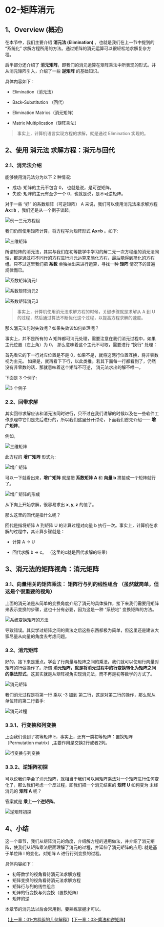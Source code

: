 # 02-矩阵消元

## 1、Overview (概述)

在本节中，我们主要介绍 <b>消元法 (Elimination)</b> ，也就是我们在上一节中提到的 “系统化” 求解方程所用的方法。通过矩阵的消元运算可以很轻松地求解复杂方程。

后半部分还介绍了 <b>消元矩阵</b>，即我们的消元运算在矩阵乘法中所表现的形式。并从消元矩阵引入，介绍了一些 <b>逆矩阵</b> 的基础知识。

具体内容如下：

* Elimination（消元法）

* Back-Substitution （回代）

* Elimination Matrics（消元矩阵）

* Matrix Multiplication（矩阵乘法）

> 事实上，计算机语言实现方程的求解，就是通过 Elimination 实现的。

## 2、使用 消元法 求解方程：消元与回代

### 2.1、消元法介绍

能够使用消元法分为以下 2 种情况: 
* 成功: 矩阵的主元不包含 0， 也就是说，是可逆矩阵。
* 失败: 矩阵的主元有至少一个 0，也就是说，是不可逆矩阵。

对于一些 “好” 的系数矩阵（可逆矩阵） A 来说，我们可以使用消元法来求解方程 <b>Ax=b</b> ，我们还是从一个例子谈起。

![例一三元方程组](../images/02/LA_2_1.png)

我们仍然使用矩阵计算，将方程写为矩阵形式 <b>Ax=b</b> 。如下: 

![三维矩阵](../images/02/LA_2_2.png)

所谓矩阵的消元法，其实与我们在初等数学中学习的解二元一次方程组的消元法同理，都是通过将不同行的方程进行消元运算来简化方程，最后能得到简化的方程组。只不过这里我们把 <b>系数</b> 单独抽出来进行运算，寻找一种 <b>矩阵</b> 情况下的普遍规律而已。

![系数矩阵消元1](../images/02/LA_2_3.jpg)

![系数矩阵消元2](../images/02/LA_2_4.jpg)

![系数矩阵消元3](../images/02/LA_2_5.jpg)

> 事实上，计算机使用消元法求解方程的时候，关键步骤就是求解从 A 到 U 的过程，然后通过算法不断优化这个过程，以提高方程求解的速度。

那么消元法何时失效呢？如果失效该如何处理呢？

事实上，并不是所有的 A 矩阵都可消元处理，需要注意在我们消元过程中，如果主元位置（左上角）为 0，
那么意味着这个主元不可取，需要进行 “换行” 处理：

首先看它的下一行对应位置是不是 0，如果不是，就将这两行位置互换，将非零数视为主元。
如果是，就再看下下行，以此类推。若其下面每一行都看到了，仍然没有非零数的话，那就意味着这个矩阵不可逆，
消元法求出的解不唯一。


下面是 3 个例子: 

![3 个例子](../images/02/LA_2_6.png)

### 2.2、回带求解

其实回带求解应该和消元法同时进行，只不过在我们讲解的时候以及在一些软件工作原理中它们是先后进行的，所以我们这里分开讨论，下面我们首先介绍—— **增广矩阵**。

例如，

![三维矩阵](../images/02/LA_2_2.png) 

此方程的 **增广矩阵** 形式为: 

![增广矩阵](../images/02/LA_2_7.png)

可以一下就看出来，**增广矩阵** 就是把 **系数矩阵 A** 和 **向量 b** 拼接成一个矩阵就行了。

![增广矩阵的形成](../images/02/LA_2_8.png)

从下向上开始求解，很容易求出 **x, y, z** 的值了。

那么这里的回代是指什么呢？

回代是指将矩阵 A 到矩阵 U 的计算过程对向量 b 执行一次。事实上，计算机在求解的过程中，其计算步骤就是：

* 计算 A -> U

* 回代求解 b -> c。 （这里的c就是回代求解的结果） 


## 3、消元法的矩阵视角：消元矩阵

### 3.1、向量相关的矩阵乘法： **矩阵行与列的线性组合** （虽然就简单，但这是个很重要的视角）

上面的消元法是从简单的变换角度介绍了消元的具体操作，接下来我们需要用矩阵来表示变换的步骤，这也十分有必要，因为这是一种 “系统地” 变换矩阵的方法。

![系统变换矩阵的方法](../images/02/LA_2_9.png)

导致错误。其实学过矩阵之间的乘法之后这些东西都极为简单，但这里还是建议大家尽量从向量的角度去考虑问题。

### 3.2、消元矩阵

好的，接下来是重点。学会了行向量与矩阵之间的乘法，我们就可以使用行向量对矩阵的行做操作了。所谓 **消元矩阵，就是将消元过程中的行变换转化为矩阵之间的乘法形式**。这其实就是从矩阵视角实现消元法，而不再是初等数学的方式了。

![消元矩阵](../images/02/LA_2_10.png)

我们消元过程是将第一行 乘以 -3 加到 第二行，这是对第二行的操作，那么就从单位阵的第二行着手: 

![消元过程](../images/02/LA_2_11.png)

### 3.3.1、行变换和列变换

上面我们谈到了初等矩阵 E，事实上，还有一类初等矩阵：置换矩阵（Permutation matrix）,主要作用是交换2行或者2列。

![行变换与列变换](../images/02/LA_2_12.png)

### 3.3.2、逆矩阵初探

可以说我们学会了消元矩阵，就相当于我们可以用矩阵乘法对一个矩阵进行任何变化了，那么我们考虑一个反过程，即我们把一个消元结束的 **矩阵 U** 如何变为 未经消元的 **矩阵 A** 呢？

答案就是 **乘上一个逆矩阵**。

![逆矩阵初探](../images/02/LA_2_13.png)

## 4、小结

这一个章节，我们从矩阵消元的角度，介绍解方程的通用做法，并介绍了消元矩阵，使我们从矩阵乘法层面理解了消元的过程，并延伸了消元矩阵的应用: 就是基于单位阵 I 的变化，对矩阵 A 进行行列变换的过程。

具体内容如下：

* 初等数学的视角看待消元法求解方程
* 矩阵变换的视角看待消元法求解方程
* 矩阵行与列的线性组合
* 矩阵的行变换与列变换（置换矩阵）
* 矩阵的逆

本章节的消元法以后会常用到，要熟练掌握才可以。

【[上一章：01-方程组的几何解释](../01-方程组的几何解释/01-方程组的几何解释.md)】【[下一章：03-乘法和逆矩阵](../03-乘法和逆矩阵/03-乘法和逆矩阵.md)】
